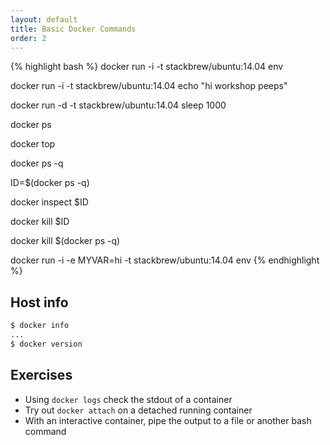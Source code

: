```yaml
---
layout: default
title: Basic Docker Commands
order: 2
---
```


{% highlight bash %}
docker run -i -t stackbrew/ubuntu:14.04 env

docker run -i -t stackbrew/ubuntu:14.04 echo "hi workshop peeps"

docker run -d -t stackbrew/ubuntu:14.04 sleep 1000

docker ps

docker top

docker ps -q

ID=$(docker ps -q)

docker inspect $ID

docker kill $ID

docker kill $(docker ps -q)

docker run -i -e MYVAR=hi -t stackbrew/ubuntu:14.04 env
{% endhighlight %}

Host info
---------

```bash
$ docker info
...
$ docker version
```

Exercises
---------

 * Using `docker logs` check the stdout of a container
 * Try out `docker attach` on a detached running container
 * With an interactive container, pipe the output to a file or another bash command
